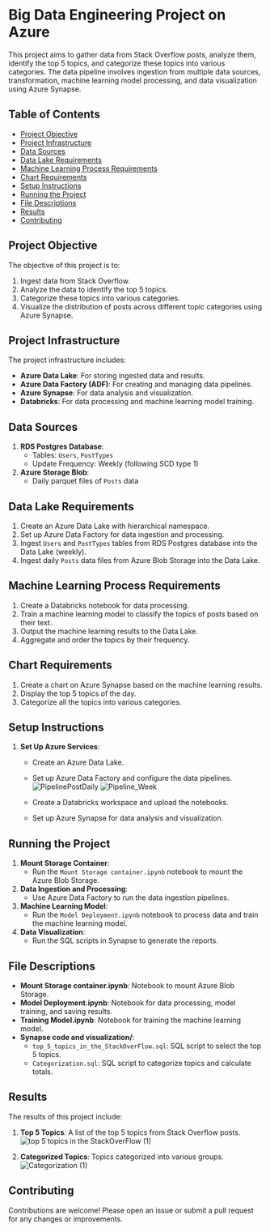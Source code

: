 # Big Data Engineering Project on Azure

This project aims to gather data from Stack Overflow posts, analyze them, identify the top 5 topics, and categorize these topics into various categories. The data pipeline involves ingestion from multiple data sources, transformation, machine learning model processing, and data visualization using Azure Synapse.

## Table of Contents
- [Project Objective](#project-objective)
- [Project Infrastructure](#project-infrastructure)
- [Data Sources](#data-sources)
- [Data Lake Requirements](#data-lake-requirements)
- [Machine Learning Process Requirements](#machine-learning-process-requirements)
- [Chart Requirements](#chart-requirements)
- [Setup Instructions](#setup-instructions)
- [Running the Project](#running-the-project)
- [File Descriptions](#file-descriptions)
- [Results](#results)
- [Contributing](#contributing)

## Project Objective
The objective of this project is to:
1. Ingest data from Stack Overflow.
2. Analyze the data to identify the top 5 topics.
3. Categorize these topics into various categories.
4. Visualize the distribution of posts across different topic categories using Azure Synapse.

## Project Infrastructure
The project infrastructure includes:
- **Azure Data Lake**: For storing ingested data and results.
- **Azure Data Factory (ADF)**: For creating and managing data pipelines.
- **Azure Synapse**: For data analysis and visualization.
- **Databricks**: For data processing and machine learning model training.

## Data Sources
1. **RDS Postgres Database**:
   - Tables: `Users`, `PostTypes`
   - Update Frequency: Weekly (following SCD type 1)
2. **Azure Storage Blob**:
   - Daily parquet files of `Posts` data

## Data Lake Requirements
1. Create an Azure Data Lake with hierarchical namespace.
2. Set up Azure Data Factory for data ingestion and processing.
3. Ingest `Users` and `PostTypes` tables from RDS Postgres database into the Data Lake (weekly).
4. Ingest daily `Posts` data files from Azure Blob Storage into the Data Lake.

## Machine Learning Process Requirements
1. Create a Databricks notebook for data processing.
2. Train a machine learning model to classify the topics of posts based on their text.
3. Output the machine learning results to the Data Lake.
4. Aggregate and order the topics by their frequency.

## Chart Requirements
1. Create a chart on Azure Synapse based on the machine learning results.
2. Display the top 5 topics of the day.
3. Categorize all the topics into various categories.

## Setup Instructions
1. **Set Up Azure Services**:
   - Create an Azure Data Lake.
   - Set up Azure Data Factory and configure the data pipelines.
      ![PipelinePostDaily](https://github.com/Sultan-Mm/Big-Data-Engineering/assets/109808952/1ba1f951-684b-48c7-b2c3-7be8d86f7531)
      ![Pipeline_Week](https://github.com/Sultan-Mm/Big-Data-Engineering/assets/109808952/cdc04170-2ecc-40c5-ad88-1105c5348b59)

   - Create a Databricks workspace and upload the notebooks.
   - Set up Azure Synapse for data analysis and visualization.


## Running the Project
1. **Mount Storage Container**:
   - Run the `Mount Storage container.ipynb` notebook to mount the Azure Blob Storage.
2. **Data Ingestion and Processing**:
   - Use Azure Data Factory to run the data ingestion pipelines.
3. **Machine Learning Model**:
   - Run the `Model Deployment.ipynb` notebook to process data and train the machine learning model.
4. **Data Visualization**:
   - Run the SQL scripts in Synapse to generate the reports.

## File Descriptions
- **Mount Storage container.ipynb**: Notebook to mount Azure Blob Storage.
- **Model Deployment.ipynb**: Notebook for data processing, model training, and saving results.
- **Training Model.ipynb**: Notebook for training the machine learning model.
- **Synapse code and visualization/**:
  - `top_5_topics_in_the_StackOverFlow.sql`: SQL script to select the top 5 topics.
  - `Categorization.sql`: SQL script to categorize topics and calculate totals.

## Results
The results of this project include:
1. **Top 5 Topics**: A list of the top 5 topics from Stack Overflow posts.
![top 5 topics in the StackOverFlow (1)](https://github.com/Sultan-Mm/Big-Data-Engineering/assets/109808952/296bdbd5-6dde-4b1c-8cda-adafd300901f)

2. **Categorized Topics**: Topics categorized into various groups.
![Categorization (1)](https://github.com/Sultan-Mm/Big-Data-Engineering/assets/109808952/fde9cbcb-8c13-4a41-9d1a-f02588590173)


## Contributing
Contributions are welcome! Please open an issue or submit a pull request for any changes or improvements.



